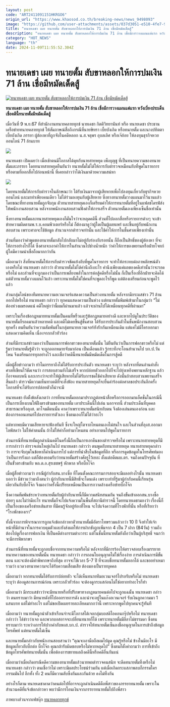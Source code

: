 ```yaml
---
layout: post
code: "ART2411091151HKRGO6"
origin_url: "https://www.khaosod.co.th/breaking-news/news_9498093"
image: "https://github.com/user-attachments/assets/037d3051-e510-4fe7-9c9a-b16dc641a823"
title: "ทนายเดชา เผย ทนายตั้ม สับขาหลอกให้การปมเงิน 71 ล้าน เชื่อมีหมัดเด็ดสู้"
description: "ทนายเดชา เผย ทนายตั้ม สับขาหลอกให้การปมเงิน 71 ล้าน เชื่อมีการวางแผนแต่แรก หวังเบี่ยงประเด็น เชื่อคดีนี้ทนายตั้มมีหมัดเด็ดสู้"
category: "HOT_NEWS"
language: "th"
date: 2024-11-09T11:55:52.304Z
---
```


# ทนายเดชา เผย ทนายตั้ม สับขาหลอกให้การปมเงิน 71 ล้าน เชื่อมีหมัดเด็ดสู้

[![ทนายเดชา เผย ทนายตั้ม สับขาหลอกให้การปมเงิน 71 ล้าน เชื่อมีหมัดเด็ดสู้](https://www.khaosod.co.th/wpapp/uploads/2024/11/deecha.jpg "ทนายเดชา เผย ทนายตั้ม สับขาหลอกให้การปมเงิน 71 ล้าน เชื่อมีหมัดเด็ดสู้")](https://www.khaosod.co.th/wpapp/uploads/2024/11/deecha.jpg)

**ทนายเดชา เผย ทนายตั้ม สับขาหลอกให้การปมเงิน 71 ล้าน เชื่อมีการวางแผนแต่แรก หวังเบี่ยงประเด็น เชื่อคดีนี้ทนายตั้มมีหมัดเด็ดสู้**

เมื่อวันที่ 9 พ.ย.67 ทีสำนักงานทนายคลายทุกข์ นายเดชา กิตติวิทยานันท์ หรือ ทนายเดชา ประธานเครือข่ายทนายคลายทุกข์ ให้สัมภาษณ์สื่อถึงกรณีที่นายษิทรา เบี้ยบังเกิด หรือทนายตั้ม และนางปทิตตา เบี้ยบังเกิด ภรรยา ผู้ต้องหาที่ถูกจับในคดีหลอก น.ส.จตุพร อุบลเลิศ หรือเจ๊อ้อย ให้ลงทุนธุรกิจหวยออนไลน์ 71 ล้านบาท

[![](https://www.khaosod.co.th/wpapp/uploads/2024/11/465861732_1018004147036751_3161153791437904029_n-696x522.jpg)](https://www.khaosod.co.th/wpapp/uploads/2024/11/465861732_1018004147036751_3161153791437904029_n.jpg)

ทนายเดชา เปิดเผยว่า เมื่อเช้าตนมีโอกาสได้คุยกับนายสายหยุด เพ็งบุญชู ที่เป็นทนายความของทนายตั้มและภรรยา โดยทนายสายหยุดยืนยันว่า ทนายตั้มไม่ได้ให้การกับตำรวจเหมือนกับที่พูดในรายการหรือตามที่ออกสื่อไปก่อนหน้านี้ ที่เคยกล่าวว่าได้เงินมาด้วยความเสน่หา

[![](https://www.khaosod.co.th/wpapp/uploads/2024/11/49390-696x392.jpg)](https://www.khaosod.co.th/wpapp/uploads/2024/11/49390.jpg)

โดยทนายตั้มให้การกับตำรวจในลักษณะว่า ได้รับเงินมาจากผู้เสียหายเพื่อไปลงทุนเกี่ยวกับธุรกิจหวยออนไลน์ และมาทำเพียงคนเดียว ไม่ได้ร่วมลงทุนกับผู้เสียหาย ซึ่งทางทนายตั้มวางแผนมาไว้นานแล้ว โดยขณะที่ทางทนายตั้มถูกจับกุม ตัวทนายสายหยุดเองก็เตรียมคำให้การทนายตั้มที่อยู่ในแฟลชไดรฟ์ส่งให้พนักงานสอบสวน หลังจากพนักงานสอบสวนฟังคำให้การเสร็จ ตัวทนายตั้มเองเพียงเซ็นชื่อเท่านั้น

ซึ่งทางทนายตั้มและทนายสายหยุดเองก็มั่นใจว่าจะหลุดคดีนี้ ส่วนที่ไปออกสื่อหรือรายการต่างๆ จะเข้าข่ายความผิดตามพ.ร.บ.คอมพิวเตอร์หรือไม่ ก็ต้องมาดูว่าผู้ใดเป็นผู้เผยแพร่ และขึ้นอยู่กับพนักงานสอบสวน เพราะศาลจะใช้ข้อมูล สำนวนจากตำรวจเท่านั้น และใช้คำให้การในชั้นศาลเพียงเท่านั้น

ส่วนที่มองว่าคำพูดของทนายตั้มกลับไปกลับมาไม่อยู่กับร่องกับรอยนั้น ก็ถือเป็นสิทธิ์ของผู้ต้องหา ที่จะให้การอย่างไรก็ได้ ซึ่งศาลจะเอาคำให้การในสำนวนไปช่างน้ำหนัก ว่าคำให้การของพยานหรือฝ่ายโจทก์ผู้ใดมีความน่าเชื่อถือมากกว่ากัน

เมื่อถามว่า สิ่งที่ทนายตั้มให้การกับตำรวจขัดแย้งกับที่พูดในรายการ จะทำให้กระทบต่อภาพลักษณ์ตัวเองหรือไม่ ทนายเดชา กล่าวว่า ตัวทนายตั้มไม่ได้คำนึงถึงอะไร คำนึงเพียงแค่ผลของคดีเท่านั้นว่าจะรอดหรือไม่ และส่วนที่จะถูกมองว่าเป็นการเพลี่ยงพล้ำในการต่อสู้คดีหรือไม่นั้น ก็เป็นเรื่องที่อีกฝ่ายจะคิดได้ แต่ตัวทนายตั้มวางแผนไว้แล้ว เพราะทนายตั้มไม่ใช่คนที่จะพูดอะไรก็พูด แต่ต้องเตรียมก่อนจะพูดไว้แล้ว

ส่วนกลุ่มไลน์ของทีมทนายความอเวนเจอร์แสดงความเป็นห่วงทนายตั้ม หลังจากมีกระแสข่าว 71 ล้าน ออกไปหรือไม่ ทนายเดชา กล่าวว่า ทุกคนแสดงความเป็นห่วง แต่ทนายตั้มพิมพ์เข้ามาในกลุ่มว่า “ไม่ต้องห่วงผมรอดแน่ คดีใหญ่กว่านี้ผมก็ผ่านมาแล้ว แล้วจะผ่านไปได้เหมือนทุกคดีที่ผ่านมา”

เพราะในเรื่องข้อกฎหมายทนายตั้มเป็นคนที่พริ้วและรู้ข้อกฎหมายอย่างดี และหากไปดูในประวัติของทนายตั้มก็รอดมาแล้วหลายคดี และคดีไม่เคยขึ้นสู่ชั้นศาล ได้รับการประกันตัวในชั้นพนักงานสอบสวนทุกครั้ง ตนยืนยันว่าความสัมพันธ์ในกลุ่มทนายอเวนเจอร์ยังรักกันเหมือนเดิม แต่แค่ไม่มีใครออกมาแสดงความคิดเห็น เนื่องจากกลัวทัวร์ลง

ส่วนที่มีกระแสข่าวมองว่าเป็นแผนการฟอกขาวของทนายตั้มนั้น ไม่ยืนยันว่าเป็นการฟอกขาวหรือไม่ แต่รู้มาว่าทนายตั้มรู้ตัวว่า จะถูกออกหมายจับมาก่อน เป็นเดือนแล้ว รู้กระทั่งจะโอนสำนวนไป บก.ป.วันไหน จึงเตรียมการทุกอย่างไว้ และเชื่อว่าคดีนี้ทนายตั้มมีหมัดเด็ดในการสู้คดี

เมื่อผู้สื่อข่าวถามว่า ทำไมภรรยาถึงไม่ได้รับการประกันตัว ทนายเดชา ระบุว่า หลังจากที่ตนอ่านคำสั่งศาลที่เขียนไว้ชัดเจนว่า การสอบสวนยังไม่เสร็จ หากปล่อยตัวออกไปก็จะไปยุ่งเหยิงพยานหลักฐาน แล้วก็อาจหลบหนี และเกรงว่าจะทำให้ผู้เสียหายไม่ได้รับการชดใช้ค่าเสียหาย ดังนั้นถ้าสอบสวนพยานเสร็จสิ้นแล้ว ตำรวจมีความเห็นทางคดีที่จะสั่งฟ้อง ทนายสายหยุดก็จะยื่นคำร้องต่อศาลขอประกันอีกครั้ง โอกาสที่จะได้รับการปล่อยตัวก็น่าจะมี

ทนายเดชา ยังตั้งข้อสังเกตว่า การที่ทนายตั้มออกมาปรากฏต่อหน้าสื่อหรือการออกมาแอ็คชั่นในกรณีนี้ เป็นการเบี่ยงเบนให้ฝั่งตรงข้ามของทนายตั้ม เอาประเด็นนี้ไปเล่น นอกจากนี้ ส่วนประเด็นที่บุคคลสาธารณะหรือลุงส. มาโจมตีตนนั้น คาดว่าเพราะทนายตั้มสนิทกับตน จึงต้องเล่นตนเองก่อน และต้องการคอนเทนท์ไปลงรายการตัวเอง ซึ่งตนเองก็ไม่ได้ว่าอะไร

แต่หากพบมีความเสียหายจะฟ้องทันที ซึ่งจะใหญ่โตจากไหนตนเองไม่สนใจ และในส่วนที่ลุงส.ออกมาไลฟ์สดว่า ไม่ให้ค่าตนนั้น ถ้าไม่ให้ค่าก็อย่ามาโหนตน อย่าเอาตนไปพูดในรายการ

ส่วนกรณีที่ทนายตั้มถูกดำเนินคดีในครั้งนี้ถือเป็นการเอาคืนของตำรวจหรือไม่ เพราะทนายสายหยุดก็มีการกล่าวว่า ตำรวจเล่นใหญ่เกินไป ทนายเดชา กล่าวว่า ตนพูดกับทนายสายหยุด ทนายสายหยุดกล่าวว่า การจะจับกุมในข้อหาก็ดำเนินการไป แต่การที่นำสืบในข้อมูลที่ลึก หรือการดูดข้อมูลในโทรศัพท์มองว่าเป็นการรังแก แต่ก็ต้องยอมรับว่าทนายตั้มสร้างศัตรูไว้เยอะ ตั้งแต่อดีตผบ.ตร. จนถึงคนปัจจุบัน ที่เป็นขั้วตรงข้ามกับ พล.ต.อ.สุรเชชษฐ์ หักพาล หรือบิ๊กโจ๊ก

เมื่อผู้สื่อข่าวถามว่า กรณีผู้กำกับสน.บางซื่อ ที่โดนตั้งคณะกรรมการสอบจะมีผลอย่างไรนั้น ทนายเดชา บอกว่า มีข่าวแว่วมาถึงตนว่า ผู้กำกับนายนี้มีสิทธิ์จะโดนเด้ง เพราะเท่าที่รู้มาผู้กำกับคนนี้เรียนรุ่นเดียวกันกับบิ๊กโจ๊ก จึงมองว่าครั้งนี้เปรียบเหมือนเป็นการกวาดล้างเครือข่ายบิ๊กโจ๊ก

ซึ่งความสัมพันธ์ระหว่างทนายตั้มกับผู้กำกับนายนี้ก็มีความสนิทสนมกัน จนถึงขั้นเข้าออกสน.บางซื่อบ่อยๆ และไม่ว่ามีอะไร ทนายตั้มก็จะไปแจ้งความในพื้นที่สถานีตำรวจนี้ โดยทนายเดชามองว่า เรื่องนี้ก็เป็นเรื่องของเครือข่ายเส้นสาย ที่มีคนรู้จักอยู่ท้องที่ไหน จะไปแจ้งความที่โรงพักที่นั้น หรือที่เรียกว่า “โรงพักของเรา”

ทั้งนี้จากการพิจารณาการถูกแจ้งข้อกล่าวหาตัวทนายตั้มมีอัตราโทษรวมแล้วกว่า 10 ปี จึงทำให้เจ้าหน้าที่มีอำนาจในการควบคุมตัวและยังส่งผลให้การฝากขังถูกเพิ่มจาก 4 เป็น 7 ฝาก (84วัน) รวมถึงต้องไปดูเรื่องการฟอกเงิน ที่เป็นคดีต่างกรรมต่างวาระ แต่ในชั้นนี้ทนายตั้มยังถือว่าเป็นผู้บริสุทธิ์ จนกว่าจะมีการพิพากษา

ส่วนกรณีที่ทนายตั้มจะถูกลบชื่อจากทนายความหรือไม่ หลังจากที่มีการร้องให้ตรวจสอบเรื่องมรรยาททนายความของทนายตั้มนั้น ทนายเดชา กล่าวว่า การถอนใบอนุญาตไม่ใช่เรื่องง่าย การดำเนินการมีขั้นตอน และจะต้องมีคำพิพากษาถึงที่สุด อาจจะใช้เวลา 5-7 ปี ที่จะลบชื่อทนายตั้มออกได้ และขออย่าเหมารวมว่า แวดวงทนายความจะได้รับความเสื่อมเสีย ต้องมองเป็นรายบุคคล

เมื่อถามว่า หากทนายตั้มได้รับการปล่อยตัว จะได้เห็นทนายทีมอเวนเจอร์ไปรอรับหรือไม่ ทนายเดชา ระบุว่า ต้องดูสถานการณ์ก่อน เพราะกลัวทัวร์ลง จะต้องดูกระแสก่อนไม่ใช่อยากทำอะไรก็ทำ

เมื่อถามว่า มีกระแสข่าวว่าจะมีทนายหรือที่ปรึกษาทางกฎหมายคนต่อไปจะถูกแฉนั้น ทนายเดชา กล่าวว่า ตนทราบมาว่า มีทนายดังที่ไปออกรายการดัง และน่าจะอยู่ในแก๊งอเวนเจอร์ รับเงินลูกความมา 1 แสนบาท แต่ไม่ทำอะไร แต่ไม่ขอเปิดเผยรายละเอียดมากกว่านี้ เพราะหากพูดไปทุกคนจะรู้ทันที

เมื่อถามว่า ทนายตั้มถูกนำตัวเข้าเรือนจำจะมีโอกาสได้เจอกลุ่มบอสดิไอคอนกรุ๊ปหรือไม่ ทนายเดชา กล่าวว่า ได้ข่าวว่าเจอ และพวกบอสอาจจะเปลี่ยนทนายก็ได้ เพราะทนายตั้มมีลีลาไม่ธรรมดา ซึ่งตนทราบมาว่า ระหว่างการให้ปากคำกับพงส.บก.ป. ตำรวจให้ทนายตั้มเซ็นลงชื่ออนุญาตในการเข้าถึงข้อมูลโทรศัพท์ แต่ทนายตั้มไม่เซ็น

และทนายตั้มกล่าวกับพนักงานสอบสวนว่า “คุณจะเอามือถือผมไปดูด คุณรู้หรือไม่ ข้างในมีอะไร มีข้อมูลเกี่ยวกับบิ๊กต่อ บิ๊กโจ๊ก คุณกล้ารับผิดชอบหรือไม่หากหลุดไป” ซึ่งตนก็ตั้งคำถามว่า การที่เข้าถึงข้อมูลโทรศัพท์ทนายตั้มนั้น เพื่อต้องการขยายผลถึงคดีนี้หรือคดีอื่นกันแน่

เมื่อถามว่าเมื่อเกิดกรณีคดีความของทนายตั้มแล้วนายพลตำรวจคนสนิท จะดีดทนายตั้มทิ้งหรือไม่ ทนายเดชา กล่าวว่า ตนเชื่อว่าไม่ เพราะมีผลประโยชน์ร่วมกัน แต่เมื่อเกิดกระแสภาพลบก็กรรมใครกรรมมันไป อีกทั้ง ทั้ง 2 คนก็มีความลับซึ่งกันและกันด้วย คงไม่ทิ้งกัน

อย่างไรก็ตาม ทนายเดชาคาดว่าคนต่อไปที่อาจจะถูกดำเนินคดีคือพี่สาวของภรรยาทนายตั้ม เพราะในสำนวนคดีที่แจ้งข้อกล่าวหา พบว่ามีการโอนเงินจากภรรยาทนายตั้มไปถึงพี่สาว

ภาพบางส่วนจากเฟซบุ๊ก [ทนายคลายทุกข์](https://www.facebook.com/dechalaw/?locale=th_TH)